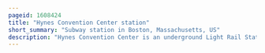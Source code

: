 ```yaml
---
pageid: 1608424
title: "Hynes Convention Center station"
short_summary: "Subway station in Boston, Massachusetts, US"
description: "Hynes Convention Center is an underground Light Rail Station located on the green Line of the Massachusetts Bay Transportation Authority. It is located at the Intersection of newbury Street and massachusetts Avenue near the western End of back Bay Neighborhood in Boston Massachusetts. The Station is named for Hynes Convention Center which is located approximately 700 Feet to the East along Boylston Street. It has two Side Platforms which serve the two Tracks of Boylston Street subway used by green Line B Branch c Branch and D Branch. The main Entrance to the Station from massachusetts Avenue leads to the Lobby of the Station's Fare under the 360 Newbury Street Building."
---
```

